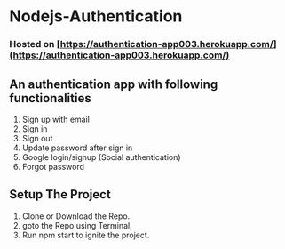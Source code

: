 # Nodejs-Authentication
### Hosted on [https://authentication-app003.herokuapp.com/](https://authentication-app003.herokuapp.com/)

## An authentication app with following functionalities
1. Sign up with email
2. Sign in
3. Sign out
4. Update password after sign in
5. Google login/signup (Social authentication)
6. Forgot password


## Setup The Project
1. Clone or Download the Repo.
2. goto the Repo using Terminal.
3. Run npm start to ignite the project.



